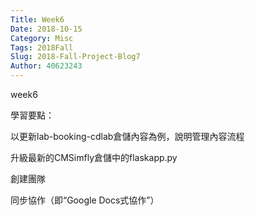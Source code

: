 ```yaml
---
Title: Week6
Date: 2018-10-15 
Category: Misc
Tags: 2018Fall
Slug: 2018-Fall-Project-Blog7
Author: 40623243
---
```


week6

<!-- PELICAN_END_SUMMARY -->


學習要點：

以更新lab-booking-cdlab倉儲內容為例，說明管理內容流程

升級最新的CMSimfly倉儲中的flaskapp.py

創建團隊

同步協作（即“Google Docs式協作”）



